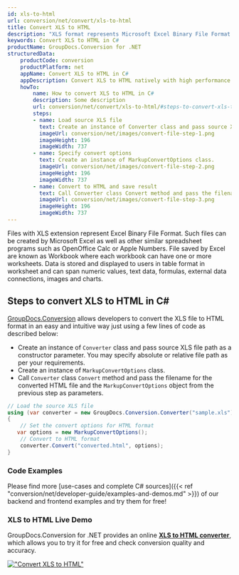 ```yaml
---
id: xls-to-html
url: conversion/net/convert/xls-to-html
title: Convert XLS to HTML
description: "XLS format represents Microsoft Excel Binary File Format with .xls extension. Learn how to convert XLS to HTML file programmatically in C# language using GroupDocs.Conversion for .NET library."
keywords: Convert XLS to HTML in C#
productName: GroupDocs.Conversion for .NET
structuredData:
    productCode: conversion
    productPlatform: net
    appName: Convert XLS to HTML in C#
    appDescription: Convert XLS to HTML natively with high performance using C# language and server side GroupDocs.Conversion for .NET APIs, without the use of any software like Microsoft or Open Office.
    howTo:
        name: How to convert XLS to HTML in C# 
        description: Some description
        url: conversion/net/convert/xls-to-html/#steps-to-convert-xls-to-html-in-c
        steps:
        - name: Load source XLS file 
          text: Create an instance of Converter class and pass source XLS file path as a constructor parameter. You may specify absolute or relative file path as per your requirements. 
          imageUrl: conversion/net/images/convert-file-step-1.png
          imageHeight: 196
          imageWidth: 737
        - name: Specify convert options 
          text: Create an instance of MarkupConvertOptions class.
          imageUrl: conversion/net/images/convert-file-step-2.png
          imageHeight: 196
          imageWidth: 737
        - name: Convert to HTML and save result 
          text: Call Converter class Convert method and pass the filename for the converted HTML file and the MarkupConvertOptions object from the previous step as parameters.
          imageUrl: conversion/net/images/convert-file-step-3.png
          imageHeight: 196
          imageWidth: 737
---
```


Files with XLS extension represent Excel Binary File Format. Such files can be created by Microsoft Excel as well as other similar spreadsheet programs such as OpenOffice Calc or Apple Numbers. File saved by Excel are known as Workbook where each workbook can have one or more worksheets. Data is stored and displayed to users in table format in worksheet and can span numeric values, text data, formulas, external data connections, images and charts.

## Steps to convert XLS to HTML in C#

[GroupDocs.Conversion](https://products.groupdocs.com/conversion/net) allows developers to convert the XLS file to HTML format in an easy and intuitive way just using a few lines of code as described below:

* Create an instance of `Converter` class and pass source XLS file path as a constructor parameter. You may specify absolute or relative file path as per your requirements. 
* Create an instance of `MarkupConvertOptions` class.
* Call `Converter` class `Convert` method and pass the filename for the converted HTML file and the `MarkupConvertOptions` object from the previous step as parameters.

```csharp
// Load the source XLS file
using (var converter = new GroupDocs.Conversion.Converter("sample.xls"))
{
    // Set the convert options for HTML format
   var options = new MarkupConvertOptions();
    // Convert to HTML format
    converter.Convert("converted.html", options);
}
```

### Code Examples

Please find more [use-cases and complete C# sources]({{< ref "conversion/net/developer-guide/examples-and-demos.md" >}}) of our backend and frontend examples and try them for free!

### XLS to HTML Live Demo

GroupDocs.Conversion for .NET provides an online [**XLS to HTML converter**](https://products.groupdocs.app/conversion/xls-to-html), which allows you to try it for free and check conversion quality and accuracy.

[!["Convert XLS to HTML"](conversion/net/images/convert-to-html/convert-xls-to-html.png)](https://products.groupdocs.app/conversion/xls-to-html)
